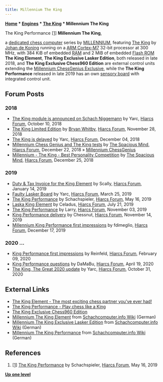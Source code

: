 ```yaml
---
title: Millennium The King
---
```

**[Home](Home "Home") \* [Engines](Engines "Engines") \* [The King](The_King "The King") \* Millennium The King**



 [](https://www.hiarcs.net/forums/viewtopic.php?t=9540) The King Performance <a id="cite-note-1" href="#cite-ref-1">[1]</a> 
**Millennium The King**,  

a [dedicated chess computer](Dedicated_Chess_Computers "Dedicated Chess Computers") series by [MILLENNIUM](Millennium_2000_GmbH "Millennium 2000 GmbH"), featuring [The King](The_King "The King") by [Johan de Koning](Johan_de_Koning "Johan de Koning") running on a [ARM Cortex-M7](index.php?title=ARM_Cortex-M&action=edit&redlink=1 "ARM Cortex-M (page does not exist)") 32-bit processor at 300 MHz, with 384 KiB of embedded [RAM](Memory#RAM "Memory") and 2 MiB of embedded [Flash ROM](Memory#ROM "Memory")
**The King Element**, **The King Exclusive Lasker Edition**, both released in late 2018, and **The King Exclusive Chess960 Edition** are external control units extending the [Millennium ChessGenius Exclusive](Millennium_ChessGenius "Millennium ChessGenius"), 
while the **The King Performance** released in late 2019 has an own [sensory board](Sensory_Board "Sensory Board") with integrated control unit.



## Forum Posts


### 2018


* [The King module is announced on Schach Niggemann](https://www.hiarcs.net/forums/viewtopic.php?t=9152) by Yarc, [Hiarcs Forum](Computer_Chess_Forums "Computer Chess Forums"), October 10, 2018
* [The King Limited Edition](https://www.hiarcs.net/forums/viewtopic.php?t=9225) by [Bryan Whitby](index.php?title=Bryan_Whitby&action=edit&redlink=1 "Bryan Whitby (page does not exist)"), [Hiarcs Forum](Computer_Chess_Forums "Computer Chess Forums"), November 28, 2018
* [The King is delayed](https://www.hiarcs.net/forums/viewtopic.php?t=9234) by Yarc, [Hiarcs Forum](Computer_Chess_Forums "Computer Chess Forums"), December 04, 2018
* [Millennium Chess Genius and The King tests](https://www.hiarcs.net/forums/viewtopic.php?t=9277) by [The Spacious Mind](The_Spacious_Mind "The Spacious Mind"), [Hiarcs Forum](Computer_Chess_Forums "Computer Chess Forums"), December 22, 2018 » [Millennium ChessGenius](Millennium_ChessGenius "Millennium ChessGenius")
* [Millennium - The King - Best Personality Competition](https://www.hiarcs.net/forums/viewtopic.php?t=9287) by [The Spacious Mind](The_Spacious_Mind "The Spacious Mind"), [Hiarcs Forum](Computer_Chess_Forums "Computer Chess Forums"), December 25, 2018


### 2019


* [Duty & Tax Invoice for the King Element](https://www.hiarcs.net/forums/viewtopic.php?t=9327) by Scally, [Hiarcs Forum](Computer_Chess_Forums "Computer Chess Forums"), January 14, 2019
* [Faulty Lasker Board](https://www.hiarcs.net/forums/viewtopic.php?t=9450) by Yarc, [Hiarcs Forum](Computer_Chess_Forums "Computer Chess Forums"), March 25, 2019
* [The King Performance](https://www.hiarcs.net/forums/viewtopic.php?t=9540) by Schachspieler, [Hiarcs Forum](Computer_Chess_Forums "Computer Chess Forums"), May 16, 2019
* [Laska King Element](https://www.hiarcs.net/forums/viewtopic.php?t=9637) by Celadus, [Hiarcs Forum](Computer_Chess_Forums "Computer Chess Forums"), July 21, 2019
* [The King Performance](https://www.hiarcs.net/forums/viewtopic.php?t=9752) by Larry, [Hiarcs Forum](Computer_Chess_Forums "Computer Chess Forums"), November 03, 2019
* [King Performance delivery](https://www.hiarcs.net/forums/viewtopic.php?t=9763) by Chessnut, [Hiarcs Forum](Computer_Chess_Forums "Computer Chess Forums"), November 14, 2019
* [Millennium King Performance first impressions](https://www.hiarcs.net/forums/viewtopic.php?t=9817) by fdimeglio, [Hiarcs Forum](Computer_Chess_Forums "Computer Chess Forums"), December 17, 2019


### 2020 ...


* [King Performance first impressions](https://www.hiarcs.net/forums/viewtopic.php?t=9889) by Reinfeld, [Hiarcs Forum](Computer_Chess_Forums "Computer Chess Forums"), February 09, 2020
* [King Performance questions](https://www.hiarcs.net/forums/viewtopic.php?t=9965) by DaMaBu, [Hiarcs Forum](Computer_Chess_Forums "Computer Chess Forums"), April 19, 2020
* [The King, The Great 2020 update](https://www.hiarcs.net/forums/viewtopic.php?t=10200) by Yarc, [Hiarcs Forum](Computer_Chess_Forums "Computer Chess Forums"), October 31, 2020


## External Links


* [The King Element - The most exciting chess partner you’ve ever had!](https://computerchess.com/en/the-king-element-2/)
* [The King Performance - Play chess like a King](https://computerchess.com/en/the-king-performance-2/)
* [The King Exclusive Chess960 Edition](https://computerchess.com/en/the-king-exclusive-chess960-edition-2/)
* [Millennium The King Element](https://www.schach-computer.info/wiki/index.php?title=Millennium_The_King_Element) from [Schachcomputer.info Wiki](https://www.schach-computer.info/wiki/index.php/Hauptseite_En) (German)
* [Millennium The King Exclusive Lasker Edition](https://www.schach-computer.info/wiki/index.php?title=Millennium_The_King_Exclusive_Lasker_Edition) from [Schachcomputer.info Wiki](https://www.schach-computer.info/wiki/index.php/Hauptseite_En) (German)
* [Millennium The King Performance](https://www.schach-computer.info/wiki/index.php?title=Millennium_The_King_Performance) from [Schachcomputer.info Wiki](https://www.schach-computer.info/wiki/index.php/Hauptseite_En) (German)


## References


1. <a id="cite-ref-1" href="#cite-note-1">[1]</a> [The King Performance](https://www.hiarcs.net/forums/viewtopic.php?t=9540) by Schachspieler, [Hiarcs Forum](Computer_Chess_Forums "Computer Chess Forums"), May 16, 2019

**[Up one level](The_King "The King")**







 
